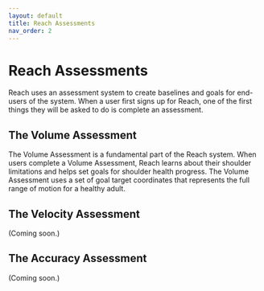 ```yaml
---
layout: default
title: Reach Assessments
nav_order: 2
---
```


# Reach Assessments

Reach uses an assessment system to create baselines and goals for end-users of the system. When a user first signs up for Reach, one of the first things they will be asked to do is complete an assessment.

## The Volume Assessment

The Volume Assessment is a fundamental part of the Reach system. When users complete a Volume Assessment, Reach learns about their shoulder limitations and helps set goals for shoulder health progress. The Volume Assessment uses a set of goal target coordinates that represents the full range of motion for a healthy adult.

## The Velocity Assessment

(Coming soon.)

## The Accuracy Assessment

(Coming soon.)